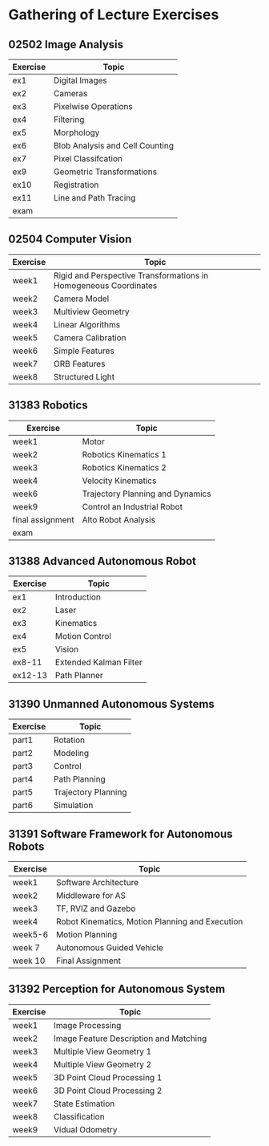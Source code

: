 # Gathering of Lecture Exercises
## 02502 Image Analysis
| Exercise   | Topic |
| ---------- | --- |
| ex1 |  Digital Images |
| ex2 |  Cameras|
| ex3|	Pixelwise Operations|
|ex4|	Filtering|
|ex5|Morphology|
|ex6|Blob Analysis and Cell Counting|
|ex7|Pixel Classifcation|
|ex9|Geometric Transformations| 
|ex10|Registration|
|ex11|Line and Path Tracing|
|exam||
## 02504 Computer Vision
| Exercise   | Topic |
| ---------- | --- |
| week1 |  Rigid and Perspective Transformations in Homogeneous Coordinates |
| week2 |  	Camera Model|
| week3|	Multiview Geometry|
|week4|	Linear Algorithms|
|week5|Camera Calibration|
|week6|Simple Features|
|week7|ORB Features|
|week8|Structured Light| 
## 31383 Robotics
| Exercise   | Topic |
| ---------- | --- |
| week1 |  Motor |
| week2 |  Robotics Kinematics 1 |
| week3| Robotics Kinematics 2|
|week4|	Velocity Kinematics|
|week6|Trajectory Planning and Dynamics|
|week9|Control an Industrial Robot|
|final assignment|Alto Robot Analysis|
|exam|| 
## 31388  Advanced Autonomous Robot
| Exercise   | Topic |
| ---------- | --- |
| ex1 |  Introduction |
| ex2 |  Laser |
| ex3|Kinematics|
|ex4|Motion Control|
|ex5|Vision|
|ex8-11|Extended Kalman Filter|
|ex12-13|Path Planner|
## 31390 Unmanned Autonomous Systems
| Exercise   | Topic |
| ---------- | --- |
| part1 | Rotation  |
| part2 | Modeling|
| part3| Control|
| part4|Path Planning|
|part5|Trajectory Planning|
|part6|Simulation|
## 31391 Software Framework for Autonomous Robots
| Exercise   | Topic |
| ---------- | --- |
| week1| Software Architecture|
|week2|Middleware for AS|
|week3|TF, RVIZ and Gazebo|
|week4|Robot Kinematics, Motion Planning and Execution|
|week5-6|Motion Planning|
|week 7|Autonomous Guided Vehicle|
|week 10| Final Assignment|
## 31392 Perception for Autonomous System
| Exercise   | Topic |
| ---------- | --- |
| week1 |  Image Processing |
| week2 |  	Image Feature Description and Matching|
| week3|	Multiple View Geometry 1|
|week4|	Multiple View Geometry 2|
|week5|3D Point Cloud Processing 1|
|week6|3D Point Cloud Processing 2|
|week7|State Estimation|
|week8|Classification|
|week9|Vidual Odometry|  


